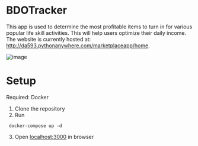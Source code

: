 # BDOTracker
This app is used to determine the most profitable items to turn in for various popular life skill activities. This will help users optimize their daily income. The website is currently hosted at: http://da593.pythonanywhere.com/marketplaceapp/home.

![image](https://user-images.githubusercontent.com/60017078/141867894-2c6cbda0-90d4-4764-9dbb-e344e563f03b.png)

# Setup
Required: Docker
1. Clone the repository
2. Run
```
 docker-compose up -d
```
3. Open [localhost:3000](localhost:3000) in browser



